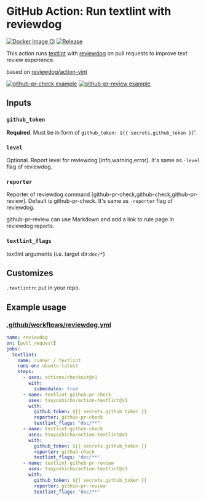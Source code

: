 # GitHub Action: Run textlint with reviewdog

[![Docker Image CI](https://github.com/tsuyoshicho/action-textlint/workflows/Docker%20Image%20CI/badge.svg)](https://github.com/tsuyoshicho/action-textlint/actions)
[![Release](https://github.com/tsuyoshicho/action-textlint/workflows/release/badge.svg)](https://github.com/tsuyoshicho/action-textlint/releases)

This action runs [textlint](https://github.com/textlint/textlint) with
[reviewdog](https://github.com/reviewdog/reviewdog) on pull requests to improve
text review experience.

based on [reviewdog/action-vint](https://github.com/reviewdog/action-vint)

[![github-pr-check example](https://user-images.githubusercontent.com/96727/70858620-bdc2fb80-1f48-11ea-9c1a-b5abb5a6566a.png)](https://user-images.githubusercontent.com/96727/70858620-bdc2fb80-1f48-11ea-9c1a-b5abb5a6566a.png)
[![github-pr-review example](https://user-images.githubusercontent.com/96727/70858610-a1bf5a00-1f48-11ea-84c4-7ee7392548e6.png)](https://user-images.githubusercontent.com/96727/70858610-a1bf5a00-1f48-11ea-84c4-7ee7392548e6.png)

## Inputs

### `github_token`

**Required**. Must be in form of `github_token: ${{ secrets.github_token }}`'.

### `level`

Optional. Report level for reviewdog [info,warning,error].
It's same as `-level` flag of reviewdog.

### `reporter`

Reporter of reviewdog command [github-pr-check,github-check,github-pr-review].
Default is github-pr-check.
It's same as `-reporter` flag of reviewdog.

github-pr-review can use Markdown and add a link to rule page in reviewdog reports.

### `textlint_flags`

textlint arguments (i.e. target dir:`doc/*`)

## Customizes

`.textlintrc` put in your repo.

## Example usage

### [.github/workflows/reviewdog.yml](.github/workflows/reviewdog.yml)

```yml
name: reviewdog
on: [pull_request]
jobs:
  textlint:
    name: runner / textlint
    runs-on: ubuntu-latest
    steps:
      - uses: actions/checkout@v1
        with:
          submodules: true
      - name: textlint-github-pr-check
        uses: tsuyoshicho/action-textlint@v1
        with:
          github_token: ${{ secrets.github_token }}
          reporter: github-pr-check
          textlint_flags: "doc/**"
      - name: textlint-github-check
        uses: tsuyoshicho/action-textlint@v1
        with:
          github_token: ${{ secrets.github_token }}
          reporter: github-check
          textlint_flags: "doc/**"
      - name: textlint-github-pr-review
        uses: tsuyoshicho/action-textlint@v1
        with:
          github_token: ${{ secrets.github_token }}
          reporter: github-pr-review
          textlint_flags: "doc/**"
```
